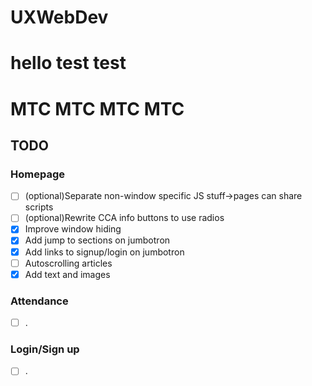 # UXWebDev
# hello test test
# MTC MTC MTC MTC


## TODO
### Homepage
- [ ] (optional)Separate non-window specific JS stuff->pages can share scripts
- [ ] (optional)Rewrite CCA info buttons to use radios
- [X] Improve window hiding
- [X] Add jump to sections on jumbotron
- [X] Add links to signup/login on jumbotron
- [ ] Autoscrolling articles
- [X] Add text and images
### Attendance
- [ ] .
### Login/Sign up
- [ ] .
